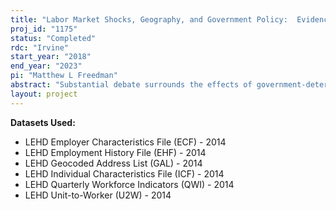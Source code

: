 ```yaml
---
title: "Labor Market Shocks, Geography, and Government Policy:  Evidence Using Matched Employer-Employee Data"
proj_id: "1175"
status: "Completed"
rdc: "Irvine"
start_year: "2018"
end_year: "2023"
pi: "Matthew L Freedman"
abstract: "Substantial debate surrounds the effects of government-determined factors such as minimum wages, unemployment insurance (UI), trade protections, and place-based economic development programs. Moreover, what researchers observe in observational data frequently runs counter to theoretical predictions from standard economic models. Recent work suggests that publicly available data from surveys may mask important micro-heterogeneity and obscure differential impacts across local labor markets. We match employee-employer data from the Census Bureau’s Longitudinal Employer-Household Dynamics program to uncover such micro-heterogeneity as we examine how minimum wages, UI, trade protections, and place-based economic development programs affect the functioning of the labor market."
layout: project
---
```


**Datasets Used:**

  - LEHD Employer Characteristics File (ECF) - 2014 
  - LEHD Employment History File (EHF) - 2014 
  - LEHD Geocoded Address List (GAL) - 2014 
  - LEHD Individual Characteristics File (ICF) - 2014 
  - LEHD Quarterly Workforce Indicators (QWI) - 2014 
  - LEHD Unit-to-Worker (U2W) - 2014 

